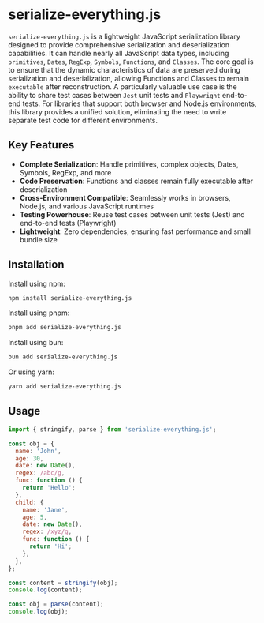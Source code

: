 # serialize-everything.js

`serialize-everything.js` is a lightweight JavaScript serialization library designed to provide comprehensive serialization and deserialization capabilities. It can handle nearly all JavaScript data types, including `primitives`, `Dates`, `RegExp`, `Symbols`, `Functions`, and `Classes`. The core goal is to ensure that the dynamic characteristics of data are preserved during serialization and deserialization, allowing Functions and Classes to remain `executable` after reconstruction. A particularly valuable use case is the ability to share test cases between `Jest` unit tests and `Playwright` end-to-end tests. For libraries that support both browser and Node.js environments, this library provides a unified solution, eliminating the need to write separate test code for different environments.

## Key Features

- **Complete Serialization**: Handle primitives, complex objects, Dates, Symbols, RegExp, and more
- **Code Preservation**: Functions and classes remain fully executable after deserialization
- **Cross-Environment Compatible**: Seamlessly works in browsers, Node.js, and various JavaScript runtimes
- **Testing Powerhouse**: Reuse test cases between unit tests (Jest) and end-to-end tests (Playwright)
- **Lightweight**: Zero dependencies, ensuring fast performance and small bundle size

## Installation

Install using npm:

```bash
npm install serialize-everything.js
```

Install using pnpm:

```bash
pnpm add serialize-everything.js
```

Install using bun:

```bash
bun add serialize-everything.js
```

Or using yarn:

```bash
yarn add serialize-everything.js
```

## Usage

```javascript
import { stringify, parse } from 'serialize-everything.js';

const obj = {
  name: 'John',
  age: 30,
  date: new Date(),
  regex: /abc/g,
  func: function () {
    return 'Hello';
  },
  child: {
    name: 'Jane',
    age: 5,
    date: new Date(),
    regex: /xyz/g,
    func: function () {
      return 'Hi';
    },
  },
};

const content = stringify(obj);
console.log(content);

const obj = parse(content);
console.log(obj);
```
